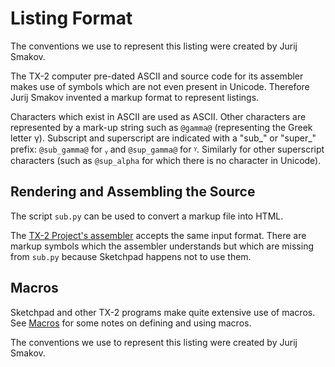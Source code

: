 # Listing Format

The conventions we use to represent this listing were created by Jurij
Smakov.

The TX-2 computer pre-dated ASCII and source code for its assembler
makes use of symbols which are not even present in Unicode.  Therefore
Jurij Smakov invented a markup format to represent listings.

Characters which exist in ASCII are used as ASCII.  Other characters
are represented by a mark-up string such as `@gamma@` (representing the
Greek letter γ). Subscript and superscript are indicated with a "sub_"
or "super_" prefix: `@sub_gamma@` for ᵧ and `@sup_gamma@` for ᵞ.
Similarly for other superscript characters (such as `@sup_alpha` for
which there is no character in Unicode).

## Rendering and Assembling the Source

The script `sub.py` can be used to convert a markup file into HTML.

The [TX-2 Project's
assembler](https://github.com/TX-2/TX-2-simulator/tree/main/assembler)
accepts the same input format.  There are markup symbols which the
assembler understands but which are missing from `sub.py` because
Sketchpad happens not to use them.

## Macros

Sketchpad and other TX-2 programs make quite extensive use of
macros. See [Macros](macros.md) for some notes on defining and using
macros.

The conventions we use to represent this listing were created by Jurij
Smakov.
